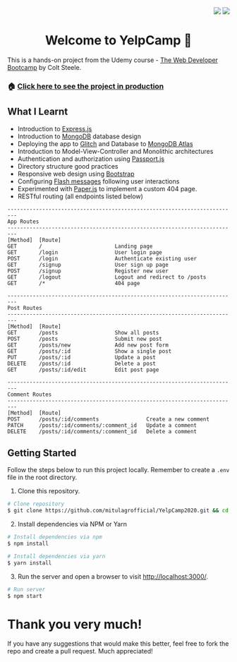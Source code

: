 <div align="right">
  <img src="https://img.shields.io/badge/Completion-100%25-blue.svg" />
  <a href="#" alt="License"><img src="https://img.shields.io/badge/License-MIT-yellow.svg" /></a>
</div>

<h1 align="center">Welcome to YelpCamp 👋</h1>

This is a hands-on project from the Udemy course - [The Web Developer Bootcamp](https://www.udemy.com/the-web-developer-bootcamp/) by Colt Steele.

### 🏠 [Click here to see the project in production](https://yelpcamp2020.glitch.me/)

## What I Learnt
-	Introduction to [Express.js](https://expressjs.com/)
-	Introduction to [MongoDB](https://www.mongodb.com/) database design
-	Deploying the app to [Glitch](https://glitch.com/) and Database to [MongoDB Atlas](https://www.mongodb.com/cloud/atlas/)
- Introduction to Model-View-Controller and Monolithic architectures
- Authentication and authorization using [Passport.js](https://www.passportjs.org/)
- Directory structure good practices
- Responsive web design using [Bootstrap](https://getbootstrap.com/)
- Configuring [Flash messages](https://www.npmjs.com/package/connect-flash) following user interactions
- Experimented with [Paper.js](http://paperjs.org/) to implement a custom 404 page.
- RESTful routing (all endpoints listed below)

```
-------------------------------------------------------------------------
App Routes
-------------------------------------------------------------------------
[Method]  [Route]
GET       /                       Landing page
GET       /login                  User login page
POST      /login                  Authenticate existing user
GET       /signup                 User sign up page
POST      /signup                 Register new user
GET       /logout                 Logout and redirect to /posts
GET       /*                      404 page

-------------------------------------------------------------------------
Post Routes
-------------------------------------------------------------------------
[Method]  [Route]
GET       /posts                  Show all posts
POST      /posts                  Submit new post
GET       /posts/new              Add new post form
GET       /posts/:id              Show a single post
PUT       /posts/:id              Update a post
DELETE    /posts/:id              Delete a post
GET       /posts/:id/edit         Edit post page

-------------------------------------------------------------------------
Comment Routes
-------------------------------------------------------------------------
[Method]  [Route]
POST      /posts/:id/comments               Create a new comment
PATCH     /posts/:id/comments/:comment_id   Update a comment
DELETE    /posts/:id/comments/:comment_id   Delete a comment
```

## Getting Started

Follow the steps below to run this project locally. Remember to create a `.env` file in the root directory.

1. Clone this repository.

```bash
# Clone repository
$ git clone https://github.com/mitulagrofficial/YelpCamp2020.git && cd YelpCamp2020
```

2. Install dependencies via NPM or Yarn

```bash
# Install dependencies via npm
$ npm install

# Install dependencies via yarn
$ yarn install
```

3. Run the server and open a browser to visit [http://localhost:3000/](http://localhost:3000/).

```bash
# Run server
$ npm start
```

# Thank you very much!

If you have any suggestions that would make this better, feel free to fork the repo and create a pull request. Much appreciated!
